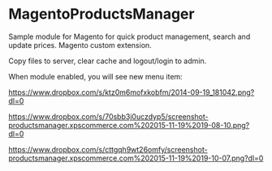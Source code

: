 MagentoProductsManager
======================

Sample module for Magento for quick product management, search and update prices. Magento custom extension.

Copy files to server, clear cache and logout/login to admin.

When module enabled, you will see new menu item: 

https://www.dropbox.com/s/ktz0m6mofxkobfm/2014-09-19_181042.png?dl=0

https://www.dropbox.com/s/70sbb3j0uczdyp5/screenshot-productsmanager.xpscommerce.com%202015-11-19%2019-08-10.png?dl=0

https://www.dropbox.com/s/cttgqh9wt26omfy/screenshot-productsmanager.xpscommerce.com%202015-11-19%2019-10-07.png?dl=0

